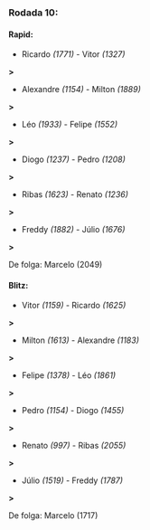 ### Rodada 10:

#### Rapid:

* Ricardo *(1771)*     -     Vitor *(1327)*

 **>** 
* Alexandre *(1154)*     -     Milton *(1889)*

 **>** 
* Léo *(1933)*     -     Felipe *(1552)*

 **>** 
* Diogo *(1237)*     -     Pedro *(1208)*

 **>** 
* Ribas *(1623)*     -     Renato *(1236)*

 **>** 
* Freddy *(1882)*     -     Júlio *(1676)*

 **>** 

De folga: Marcelo (2049)

#### Blitz:

* Vitor *(1159)*     -     Ricardo *(1625)*

 **>** 
* Milton *(1613)*     -     Alexandre *(1183)*

 **>** 
* Felipe *(1378)*     -     Léo *(1861)*

 **>** 
* Pedro *(1154)*     -     Diogo *(1455)*

 **>** 
* Renato *(997)*     -     Ribas *(2055)*

 **>** 
* Júlio *(1519)*     -     Freddy *(1787)*

 **>** 

De folga: Marcelo (1717)


